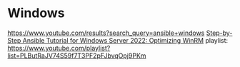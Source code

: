# Windows
https://www.youtube.com/results?search_query=ansible+windows [Step-by-Step Ansible Tutorial for Windows Server 2022: Optimizing WinRM](https://youtu.be/J5anqB4ECQc) playlist: https://www.youtube.com/playlist?list=PLButRaJV74S59f7T3PF2pFJbvqOpj9PKm
